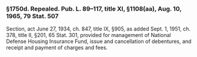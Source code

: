 ### §1750d. Repealed. Pub. L. 89–117, title XI, §1108(aa), Aug. 10, 1965, 79 Stat. 507 ###

Section, act June 27, 1934, ch. 847, title IX, §905, as added Sept. 1, 1951, ch. 378, title II, §201, 65 Stat. 301, provided for management of National Defense Housing Insurance Fund, issue and cancellation of debentures, and receipt and payment of charges and fees.